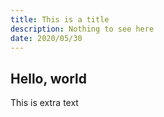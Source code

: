```yaml
---
title: This is a title
description: Nothing to see here
date: 2020/05/30
---
```


## Hello, world

This is extra text

